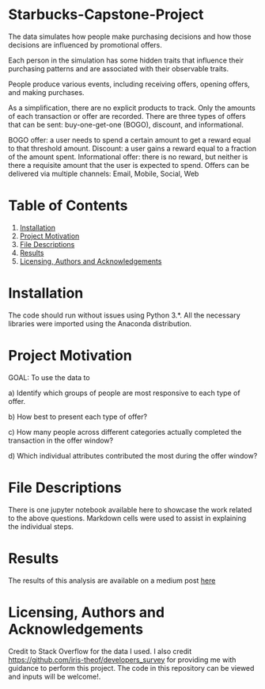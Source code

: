 # Starbucks-Capstone-Project

The data simulates how people make purchasing decisions and how those decisions are influenced by promotional offers.

Each person in the simulation has some hidden traits that influence their purchasing patterns and are associated with their observable traits.

People produce various events, including receiving offers, opening offers, and making purchases.

As a simplification, there are no explicit products to track. Only the amounts of each transaction or offer are recorded. There are three types of offers that can be sent: buy-one-get-one (BOGO), discount, and informational.

BOGO offer: a user needs to spend a certain amount to get a reward equal to that threshold amount.
Discount: a user gains a reward equal to a fraction of the amount spent.
Informational offer: there is no reward, but neither is there a requisite amount that the user is expected to spend.
Offers can be delivered via multiple channels: Email, Mobile, Social, Web

# Table of Contents

1. [Installation](https://github.com/UOIKENNA/StackOverflow_developers_survey#Installation)
2. [Project Motivation](https://github.com/UOIKENNA/StackOverflow_developers_survey#Project)
3. [File Descriptions](https://github.com/UOIKENNA/StackOverflow_developers_survey#File)
4. [Results](https://github.com/UOIKENNA/StackOverflow_developers_survey#results)
5. [Licensing, Authors and Acknowledgements](https://github.com/UOIKENNA/StackOverflow_developers_survey#licensing)

# Installation
The code should run without issues using Python 3.*. All the necessary libraries were imported using the Anaconda distribution.

# Project Motivation

GOAL: To use the data to

a) Identify which groups of people are most responsive to each type of offer.

b) How best to present each type of offer?

c) How many people across different categories actually completed the transaction in the offer window?

d) Which individual attributes contributed the most during the offer window?

# File Descriptions

There is one jupyter notebook available here to showcase the work related to the above questions. Markdown cells were used to assist in explaining the individual steps.

# Results
The results of this analysis are available on a medium post [here](https://uikenna97.medium.com/a-survey-on-developers-in-nigeria-f7f1380f61ff)

# Licensing, Authors and Acknowledgements

Credit to Stack Overflow for the data I used. I also credit https://github.com/iris-theof/developers_survey for providing me with guidance to perform this project. The code in this repository can be viewed and inputs will be welcome!.
